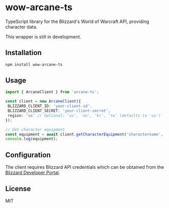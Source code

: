 # wow-arcane-ts

TypeScript library for the Blizzard's World of Warcraft API, providing character data.

This wrapper is still in development.

## Installation

```bash
npm install wow-arcane-ts
```

## Usage

```typescript
import { ArcaneClient } from 'arcane-ts';

const client = new ArcaneClient({
 BLIZZARD_CLIENT_ID: 'your-client-id',
 BLIZZARD_CLIENT_SECRET: 'your-client-secret',
 region: 'us' // Optional: 'us', 'eu', 'kr', 'tw' (defaults to 'us')
});

// Get character equipment
const equipment = await client.getCharacterEquipment('charactername', 'realmname');
console.log(equipment);
```

## Configuration

The client requires Blizzard API credentials which can be obtained from the [Blizzard Developer Portal](https://develop.battle.net/).

## License

MIT

